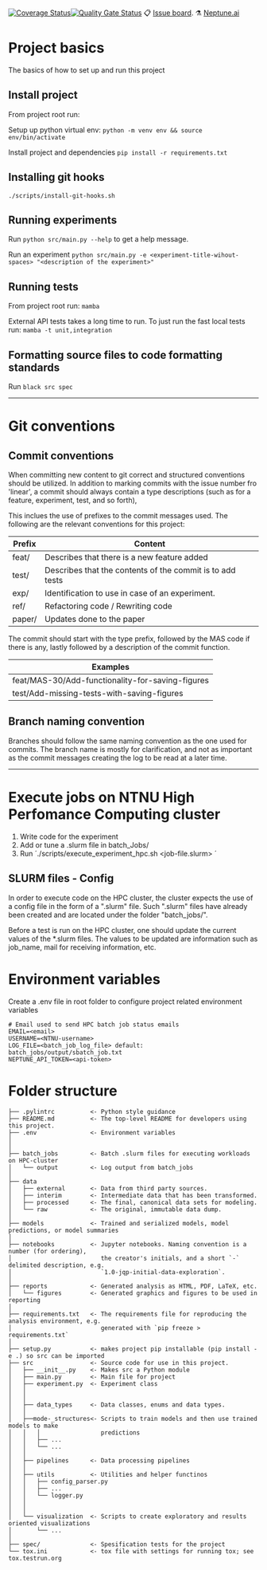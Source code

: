 [![Coverage Status](https://coveralls.io/repos/github/NikZy/Masteroppgave/badge.svg?branch=master)](https://coveralls.io/github/NikZy/Masteroppgave?branch=master)[![Quality Gate Status](https://sonarcloud.io/api/project_badges/measure?project=NikZy_Masteroppgave&metric=alert_status)](https://sonarcloud.io/summary/new_code?id=NikZy_Masteroppgave)
:clipboard: [Issue board](https://linear.app/masterproject/team/MAS/board). ⚗️ [Neptune.ai](https://app.neptune.ai/o/sjsivertandsanderkk/org/Masteroppgave/e/MAS-28/all?path=&attribute=data_pipeline_steps)

# Project basics
The basics of how to set up and run this project

## Install project
From project root run:

Setup up python virtual env:
`python -m venv env && source env/bin/activate`

Install project and dependencies
`pip install -r requirements.txt`

## Installing git hooks

`./scripts/install-git-hooks.sh`

## Running experiments
Run `python src/main.py --help` to get a help message.

Run an experiment `python src/main.py -e <experiment-title-wihout-spaces> "<description of the experiment>"`
## Running tests
From project root run:
`mamba`

External API tests takes a long time to run. To just run the fast local tests run:
`mamba -t unit,integration`

## Formatting source files to code formatting standards
Run `black src spec`



---------------
# Git conventions

## Commit conventions
When committing new content to git correct and structured conventions should be utilized. In addition to marking commits with the issue number fro 'linear', a commit should always contain a type descriptions (such as for a feature, experiment, test, and so forth),

This inclues the use of prefixes to the commit messages used.
The following are the relevant conventions for this project:

|Prefix |Content |
|------ |------- |
|feat/  | Describes that there is a new feature added |
|test/  | Describes that the contents of the commit is to add tests |
|exp/   | Identification to use in case of an experiment. |
|ref/   | Refactoring code / Rewriting code |
|paper/ | Updates done to the paper |

The commit should start with the type prefix, followed by the MAS code if there is any, lastly followed by a description of the commit function.

|Examples |
|---------|
|feat/MAS-30/Add-functionality-for-saving-figures
|test/Add-missing-tests-with-saving-figures


## Branch naming convention
Branches should follow the same naming convention as the one used for commits.
The branch name is mostly for clarification, and not as important as the commit messages creating the log to be read at a later time.


---------------
# Execute jobs on NTNU High Perfomance Computing cluster
1. Write code for the experiment
2. Add or tune a .slurm file in batch_Jobs/
3. Run ´./scripts/execute_experiment_hpc.sh <job-file.slurm> <Job Name> <Job description>´

## SLURM files - Config
In order to execute code on the HPC cluster, the cluster expects the use of a config file in the form of a ".slurm" file.
Such ".slurm" files have already been created and are located under the folder "batch_jobs/".

Before a test is run on the HPC cluster, one should update the current values of the *.slurm files.
The values to be updated are information such as job_name, mail for receiving information, etc.

# Environment variables
Create a .env file in root folder to configure project related environment variables

```
# Email used to send HPC batch job status emails
EMAIL=<email>
USERNAME=<NTNU-username>
LOG_FILE=<batch_job_log_file> default: batch_jobs/output/sbatch_job.txt
NEPTUNE_API_TOKEN=<api-token>
```

# Folder structure

```
├── .pylintrc          <- Python style guidance
├── README.md          <- The top-level README for developers using this project.
├── .env               <- Environment variables
│
│
├── batch_jobs		   <- Batch .slurm files for executing workloads on HPC-cluster
│   └── output         <- Log output from batch_jobs
│
├── data
│   ├── external       <- Data from third party sources.
│   ├── interim        <- Intermediate data that has been transformed.
│   ├── processed      <- The final, canonical data sets for modeling.
│   └── raw            <- The original, immutable data dump.
│
├── models             <- Trained and serialized models, model predictions, or model summaries
│
├── notebooks          <- Jupyter notebooks. Naming convention is a number (for ordering),
│                         the creator's initials, and a short `-` delimited description, e.g.
│                         `1.0-jqp-initial-data-exploration`.
│
├── reports            <- Generated analysis as HTML, PDF, LaTeX, etc.
│   └── figures        <- Generated graphics and figures to be used in reporting
│
├── requirements.txt   <- The requirements file for reproducing the analysis environment, e.g.
│                         generated with `pip freeze > requirements.txt`
│
├── setup.py           <- makes project pip installable (pip install -e .) so src can be imported
├── src                <- Source code for use in this project.
│   ├── __init__.py    <- Makes src a Python module
│   ├── main.py		   <- Main file for project
│   ├── experiment.py  <- Experiment class
│   │
│   │
│   ├── data_types     <- Data classes, enums and data types.
│   │
│   ├──mode-_structures<- Scripts to train models and then use trained models to make
│   │   │                 predictions
│   │   ├── ...
│   │   └── ...
│   │
│   ├── pipelines      <- Data processing pipelines
│   │
│   ├── utils		   <- Utilities and helper functinos
│   │   ├── config_parser.py
│   │   ├── ...
│   │   └── logger.py
│   │
│   │
│   └── visualization  <- Scripts to create exploratory and results oriented visualizations
│       └── ...
│
├── spec/		       <- Spesification tests for the project
└── tox.ini            <- tox file with settings for running tox; see tox.testrun.org
```

